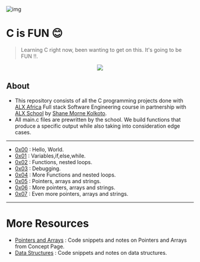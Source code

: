![img](https://encrypted-tbn0.gstatic.com/images?q=tbn:ANd9GcQ069bPLRHeVPUmPK5t5N39MLk5UcarL-Zzxg&usqp=CAU)

# C is FUN 😊

> Learning C right now, been wanting to get on this. It's going to be FUN !!.

<p align="center">
  <img src="https://encrypted-tbn0.gstatic.com/images?q=tbn:ANd9GcTzAc_AtEQBcZbpRpoqhilX6kvBe83_sb7mhw&usqp=CAU" />
</p>

## About

- This repository consists of all the C programming projects done with [ALX Africa](https://www.alxafrica.com/) Full stack Software Engineering course in partnership with [ALX School](https://www.mainschool.com/) by [Shane Morne Kolkoto](https://github.com/ShaneKolkoto).
- All main.c files are prewritten by the school. We build functions that produce a specific output while also taking into consideration edge cases.

---

- [0x00](./0x00-hello_world) : Hello, World.
- [0x01](./0x01-variables_if_else_while) : Variables,if,else,while.
- [0x02](./0x02-functions_nested_loops) : Functions, nested loops.
- [0x03](./0x03-debugging) : Debugging.
- [0x04](./0x04-more_functions_nested_loops) : More Functions and nested loops.
- [0x05](./0x05-pointers_arrays_strings) : Pointers, arrays and strings.
- [0x06](./0x06-pointers_arrays_strings) : More pointers, arrays and strings.
- [0x07](./0x07-pointers_arrays_strings) : Even more pointers, arrays and strings.

---

# More Resources

- [Pointers and Arrays](./PointerArrays) : Code snippets and notes on Pointers and Arrays from Concept Page.
- [Data Structures](./DataStructures) : Code snippets and notes on data structures.
